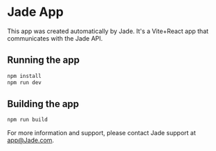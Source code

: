 # Jade App


This app was created automatically by Jade.
It's a Vite+React app that communicates with the Jade API.

## Running the app

```bash
npm install
npm run dev
```

## Building the app

```bash
npm run build
```

For more information and support, please contact Jade support at app@Jade.com.